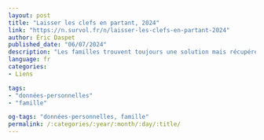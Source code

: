 ```yaml
---
layout: post
title: "Lais­ser les clefs en partant, 2024"
link: "https://n.survol.fr/n/laisser-les-clefs-en-partant-2024"
author: Éric Daspet
published_date: "06/07/2024"
description: "Les familles trouvent toujours une solu­tion mais récu­pé­rer tout l’ad­mi­nis­tra­tif ainsi que les numé­ros et mots de passe des comptes en ligne peut être une diffi­culté supplé­men­taire à un moment où on n’en a pas besoin. À la maison c’est tout le reste qui risque de poser problème. On parle de toute la pape­rasse numé­ri­sée ou de tout l’his­to­rique de 15 ans de photos. J’uti­lise des mots de passe complexes, diffé­rents à chaque fois, et je chiffre tous mes disques. Autant dire que si je pars tout devien­dra assez rapi­de­ment illi­sible malgré les meilleurs efforts de mes amis. Je ne vois pas d’autres solu­tions que de lais­ser le double de mes clefs au crochet avant de partir."
language: fr
categories:
- Liens

tags:
- "données-personnelles"
- "famille"

og-tags: "données-personnelles, famille"
permalink: /:categories/:year/:month/:day/:title/
---
```

